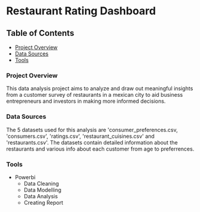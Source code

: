 # Restaurant Rating Dashboard

## Table of Contents

- [Project Overview](#project-overview)
- [Data Sources](#data-sources)
- [Tools](#tools)

### Project Overview

This data analysis project aims to analyze and draw out meaningful insights from a customer survey of restaurants in a mexican city to aid business entrepreneurs and investors in making more informed decisions.

### Data Sources

The 5 datasets used for this analysis are 'consumer_preferences.csv, 'consumers.csv', 'ratings.csv', 'restaurant_cuisines.csv' and 'restaurants.csv'. The datasets contain detailed information about the restaurants and various info about each customer from age to preferrences.

### Tools

- Powerbi
  - Data Cleaning
  - Data Modelling
  - Data Analysis
  - Creating Report
